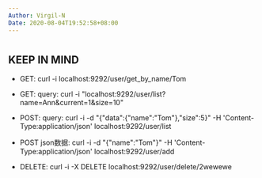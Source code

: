 ```yaml
---
Author: Virgil-N
Date: 2020-08-04T19:52:58+08:00
---
```

#

## KEEP IN MIND

- GET: curl -i localhost:9292/user/get_by_name/Tom

- GET: query: curl -i "localhost:9292/user/list?name=Ann&current=1&size=10"

- POST: query: curl -i -d "{\"data\":{\"name\":\"Tom\"},\"size\":5}" -H 'Content-Type:application/json' localhost:9292/user/list

- POST json数据: curl -i -d "{\"name\":\"Tom\"}" -H 'Content-Type:application/json' localhost:9292/user/add

- DELETE: curl -i -X DELETE localhost:9292/user/delete/2wewewe

